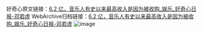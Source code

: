 好奇心原文链接：[6.2 亿，音乐人有史以来最高收入是因为被收购_娱乐_好奇心日报-邓若虚](https://www.qdaily.com/articles/4362.html)
WebArchive归档链接：[6.2 亿，音乐人有史以来最高收入是因为被收购_娱乐_好奇心日报-邓若虚](http://web.archive.org/web/20190623154509/https://www.qdaily.com/articles/4362.html)
![image](http://ww3.sinaimg.cn/large/007d5XDply1g3vfpim8hrj30u03cie81)